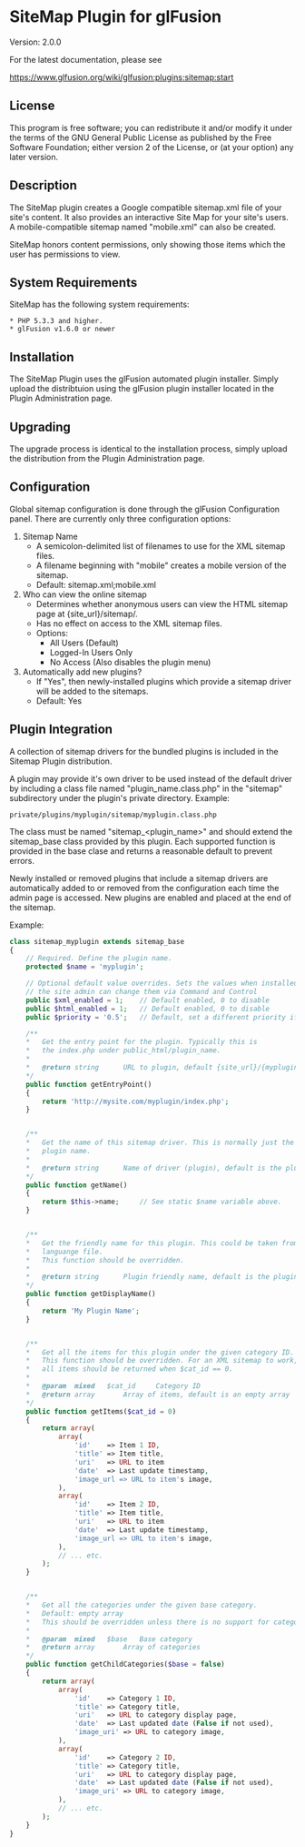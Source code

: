 # SiteMap Plugin for glFusion
Version: 2.0.0

For the latest documentation, please see

https://www.glfusion.org/wiki/glfusion:plugins:sitemap:start

## License
This program is free software; you can redistribute it and/or modify it under
the terms of the GNU General Public License as published by the Free Software
Foundation; either version 2 of the License, or (at your option) any later
version.

## Description
The SiteMap plugin creates a Google compatible sitemap.xml file of your
site's content. It also provides an interactive Site Map for your site's
users. A mobile-compatible sitemap named "mobile.xml" can also be created.

SiteMap honors content permissions, only showing those items which the
user has permissions to view.

## System Requirements
SiteMap has the following system requirements:

    * PHP 5.3.3 and higher.
    * glFusion v1.6.0 or newer

## Installation
The SiteMap  Plugin uses the glFusion automated plugin installer.
Simply upload the distribtuion using the glFusion plugin installer located in
the Plugin Administration page.

## Upgrading
The upgrade process is identical to the installation process, simply upload
the distribution from the Plugin Administration page.

## Configuration
Global sitemap configuration is done through the glFusion Configuration panel.
There are currently only three configuration options:
1. Sitemap Name
    * A semicolon-delimited list of filenames to use for the XML sitemap files.
    * A filename beginning with "mobile" creates a mobile version of the sitemap.
    * Default: sitemap.xml;mobile.xml
1. Who can view the online sitemap
    * Determines whether anonymous users can view the HTML sitemap page at
    {site_url}/sitemap/.
    * Has no effect on access to the XML sitemap files.
    * Options:
      * All Users (Default)
      * Logged-In Users Only
      * No Access (Also disables the plugin menu)
1. Automatically add new plugins?
    * If "Yes", then newly-installed plugins which provide a sitemap driver will be added to the sitemaps.
    * Default: Yes

## Plugin Integration
A collection of sitemap drivers for the bundled plugins is included in the
Sitemap Plugin distribution.

A plugin may provide it's own driver to be used instead of the default driver
by including a class file named "plugin_name.class.php"
in the "sitemap" subdirectory under the plugin's private directory. Example:

    private/plugins/myplugin/sitemap/myplugin.class.php

The class must be named "sitemap_<plugin_name>" and should extend
the sitemap_base class provided by this plugin. Each supported function
is provided in the base clase and returns a reasonable default to prevent errors.

Newly installed or removed plugins that include a sitemap drivers are
automatically added to or removed from the configuration each time the admin
page is accessed. New plugins are enabled and placed at the end of the sitemap.

Example:
```php
class sitemap_myplugin extends sitemap_base
{
    // Required. Define the plugin name.
    protected $name = 'myplugin';

    // Optional default value overrides. Sets the values when installed,
    // the site admin can change them via Command and Control
    public $xml_enabled = 1;    // Default enabled, 0 to disable
    public $html_enabled = 1;   // Default enabled, 0 to disable
    public $priority = '0.5';   // Default, set a different priority if desired

    /**
    *   Get the entry point for the plugin. Typically this is
    *   the index.php under public_html/plugin_name.
    *
    *   @return string      URL to plugin, default {site_url}/{myplugin}/index.php
    */
    public function getEntryPoint()
    {
        return 'http://mysite.com/myplugin/index.php';
    }


    /**
    *   Get the name of this sitemap driver. This is normally just the
    *   plugin name.
    *
    *   @return string      Name of driver (plugin), default is the plugin name
    */
    public function getName()
    {
        return $this->name;     // See static $name variable above.
    }


    /**
    *   Get the friendly name for this plugin. This could be taken from a
    *   languange file.
    *   This function should be overridden.
    *
    *   @return string      Plugin friendly name, default is the plugin name
    */
    public function getDisplayName()
    {
        return 'My Plugin Name';
    }


    /**
    *   Get all the items for this plugin under the given category ID.
    *   This function should be overridden. For an XML sitemap to work,
    *   all items should be returned when $cat_id == 0.
    *
    *   @param  mixed   $cat_id     Category ID
    *   @return array       Array of items, default is an empty array
    */
    public function getItems($cat_id = 0)
    {
        return array(
            array(
                'id'    => Item 1 ID,
                'title' => Item title,
                'uri'   => URL to item
                'date'  => Last update timestamp,
                'image_url => URL to item's image,
            ),
            array(
                'id'    => Item 2 ID,
                'title' => Item title,
                'uri'   => URL to item
                'date'  => Last update timestamp,
                'image_url => URL to item's image,
            ),
            // ... etc.
        );
    }


    /**
    *   Get all the categories under the given base category.
    *   Default: empty array
    *   This should be overridden unless there is no support for categories.
    *
    *   @param  mixed   $base   Base category
    *   @return array       Array of categories
    */
    public function getChildCategories($base = false)
    {
        return array(
            array(
                'id'    => Category 1 ID,
                'title' => Category title,
                'uri'   => URL to category display page,
                'date'  => Last updated date (False if not used),
                'image_uri' => URL to category image,
            ),
            array(
                'id'    => Category 2 ID,
                'title' => Category title,
                'uri'   => URL to category display page,
                'date'  => Last updated date (False if not used),
                'image_uri' => URL to category image,
            ),
            // ... etc.
        );
    }
}
```
